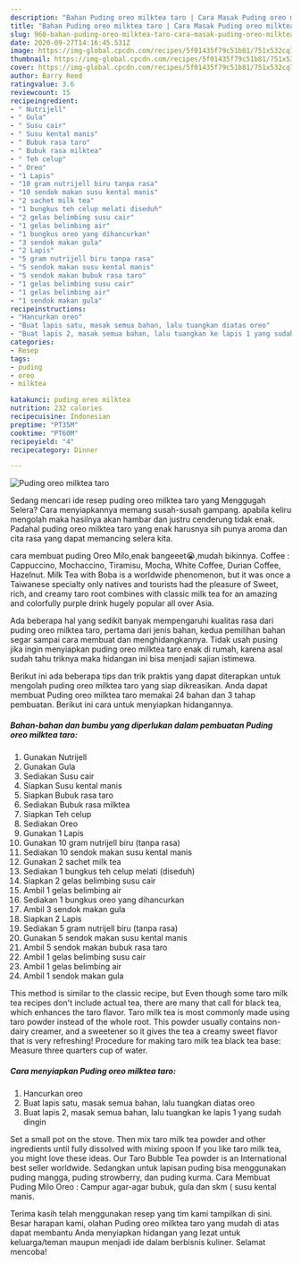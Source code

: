 ```yaml
---
description: "Bahan Puding oreo milktea taro | Cara Masak Puding oreo milktea taro Yang Enak dan Simpel"
title: "Bahan Puding oreo milktea taro | Cara Masak Puding oreo milktea taro Yang Enak dan Simpel"
slug: 960-bahan-puding-oreo-milktea-taro-cara-masak-puding-oreo-milktea-taro-yang-enak-dan-simpel
date: 2020-09-27T14:16:45.531Z
image: https://img-global.cpcdn.com/recipes/5f01435f79c51b81/751x532cq70/puding-oreo-milktea-taro-foto-resep-utama.jpg
thumbnail: https://img-global.cpcdn.com/recipes/5f01435f79c51b81/751x532cq70/puding-oreo-milktea-taro-foto-resep-utama.jpg
cover: https://img-global.cpcdn.com/recipes/5f01435f79c51b81/751x532cq70/puding-oreo-milktea-taro-foto-resep-utama.jpg
author: Barry Reed
ratingvalue: 3.6
reviewcount: 15
recipeingredient:
- " Nutrijell"
- " Gula"
- " Susu cair"
- " Susu kental manis"
- " Bubuk rasa taro"
- " Bubuk rasa milktea"
- " Teh celup"
- " Oreo"
- "1 Lapis"
- "10 gram nutrijell biru tanpa rasa"
- "10 sendok makan susu kental manis"
- "2 sachet milk tea"
- "1 bungkus teh celup melati diseduh"
- "2 gelas belimbing susu cair"
- "1 gelas belimbing air"
- "1 bungkus oreo yang dihancurkan"
- "3 sendok makan gula"
- "2 Lapis"
- "5 gram nutrijell biru tanpa rasa"
- "5 sendok makan susu kental manis"
- "5 sendok makan bubuk rasa taro"
- "1 gelas belimbing susu cair"
- "1 gelas belimbing air"
- "1 sendok makan gula"
recipeinstructions:
- "Hancurkan oreo"
- "Buat lapis satu, masak semua bahan, lalu tuangkan diatas oreo"
- "Buat lapis 2, masak semua bahan, lalu tuangkan ke lapis 1 yang sudah dingin"
categories:
- Resep
tags:
- puding
- oreo
- milktea

katakunci: puding oreo milktea 
nutrition: 232 calories
recipecuisine: Indonesian
preptime: "PT35M"
cooktime: "PT60M"
recipeyield: "4"
recipecategory: Dinner

---
```



![Puding oreo milktea taro](https://img-global.cpcdn.com/recipes/5f01435f79c51b81/751x532cq70/puding-oreo-milktea-taro-foto-resep-utama.jpg)

Sedang mencari ide resep puding oreo milktea taro yang Menggugah Selera? Cara menyiapkannya memang susah-susah gampang. apabila keliru mengolah maka hasilnya akan hambar dan justru cenderung tidak enak. Padahal puding oreo milktea taro yang enak harusnya sih punya aroma dan cita rasa yang dapat memancing selera kita.

cara membuat puding Oreo Milo,enak bangeeet😭,mudah bikinnya. Coffee : Cappuccino, Mochaccino, Tiramisu, Mocha, White Coffee, Durian Coffee, Hazelnut. Milk Tea with Boba is a worldwide phenomenon, but it was once a Taiwanese specialty only natives and tourists had the pleasure of Sweet, rich, and creamy taro root combines with classic milk tea for an amazing and colorfully purple drink hugely popular all over Asia.

Ada beberapa hal yang sedikit banyak mempengaruhi kualitas rasa dari puding oreo milktea taro, pertama dari jenis bahan, kedua pemilihan bahan segar sampai cara membuat dan menghidangkannya. Tidak usah pusing jika ingin menyiapkan puding oreo milktea taro enak di rumah, karena asal sudah tahu triknya maka hidangan ini bisa menjadi sajian istimewa.


Berikut ini ada beberapa tips dan trik praktis yang dapat diterapkan untuk mengolah puding oreo milktea taro yang siap dikreasikan. Anda dapat membuat Puding oreo milktea taro memakai 24 bahan dan 3 tahap pembuatan. Berikut ini cara untuk menyiapkan hidangannya.

<!--inarticleads1-->

##### Bahan-bahan dan bumbu yang diperlukan dalam pembuatan Puding oreo milktea taro:

1. Gunakan  Nutrijell
1. Gunakan  Gula
1. Sediakan  Susu cair
1. Siapkan  Susu kental manis
1. Siapkan  Bubuk rasa taro
1. Sediakan  Bubuk rasa milktea
1. Siapkan  Teh celup
1. Sediakan  Oreo
1. Gunakan 1 Lapis
1. Gunakan 10 gram nutrijell biru (tanpa rasa)
1. Sediakan 10 sendok makan susu kental manis
1. Gunakan 2 sachet milk tea
1. Sediakan 1 bungkus teh celup melati (diseduh)
1. Siapkan 2 gelas belimbing susu cair
1. Ambil 1 gelas belimbing air
1. Sediakan 1 bungkus oreo yang dihancurkan
1. Ambil 3 sendok makan gula
1. Siapkan 2 Lapis
1. Sediakan 5 gram nutrijell biru (tanpa rasa)
1. Gunakan 5 sendok makan susu kental manis
1. Ambil 5 sendok makan bubuk rasa taro
1. Ambil 1 gelas belimbing susu cair
1. Ambil 1 gelas belimbing air
1. Ambil 1 sendok makan gula


This method is similar to the classic recipe, but Even though some taro milk tea recipes don&#39;t include actual tea, there are many that call for black tea, which enhances the taro flavor. Taro milk tea is most commonly made using taro powder instead of the whole root. This powder usually contains non-dairy creamer, and a sweetener so it gives the tea a creamy sweet flavor that is very refreshing! Procedure for making taro milk tea black tea base: Measure three quarters cup of water. 

<!--inarticleads2-->

##### Cara menyiapkan Puding oreo milktea taro:

1. Hancurkan oreo
1. Buat lapis satu, masak semua bahan, lalu tuangkan diatas oreo
1. Buat lapis 2, masak semua bahan, lalu tuangkan ke lapis 1 yang sudah dingin


Set a small pot on the stove. Then mix taro milk tea powder and other ingredients until fully dissolved with mixing spoon If you like taro milk tea, you might love these ideas. Our Taro Bubble Tea powder is an International best seller worldwide. Sedangkan untuk lapisan puding bisa menggunakan puding mangga, puding strowberry, dan puding kurma. Cara Membuat Puding Milo Oreo : Campur agar-agar bubuk, gula dan skm ( susu kental manis. 

Terima kasih telah menggunakan resep yang tim kami tampilkan di sini. Besar harapan kami, olahan Puding oreo milktea taro yang mudah di atas dapat membantu Anda menyiapkan hidangan yang lezat untuk keluarga/teman maupun menjadi ide dalam berbisnis kuliner. Selamat mencoba!
